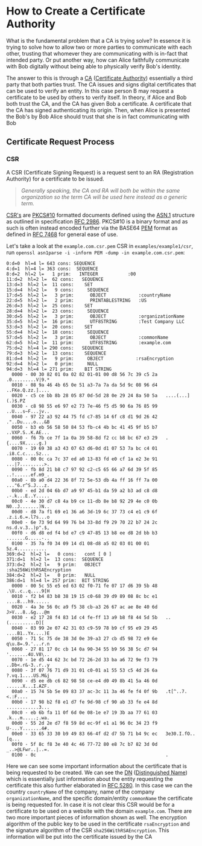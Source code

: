 # How to Create a Certificate Authority

What is the fundamental problem that a CA is trying solve? In essence it is trying to solve how to allow two or more parties to communicate with each other, trusting that whomever they are communicating with is in-fact that intended party. Or put another way, how can Alice faithfully communicate with Bob digitally without being able to physically verify Bob's identity.

The answer to this is through a [CA](https://en.wikipedia.org/wiki/Certificate_authority) ([Certificate Authority](https://en.wikipedia.org/wiki/Certificate_authority)) essentially a third party that both parties trust. The CA issues and signs digital certificates that can be used to verify an entity. In this case person B may request a certificate to be used by others to verify itself. In theory, if Alice and Bob both trust the CA, and the CA has given Bob a certificate. A certificate that the CA has signed authenticating its origin. Then, when Alice is presented the Bob's by Bob Alice should trust that she is in fact communicating with Bob

## Certificate Request Process
### CSR
A CSR (Certificate Signing Request) is a request sent to an RA (Registration Authority) for a certificate to be issued.

>*Generally speaking, the CA and RA will both be within the same organization so the term CA will be used here instead as a generic term.*

[CSR's](https://en.wikipedia.org/wiki/Certificate_signing_request) are [PKCS#10](https://tools.ietf.org/html/rfc2986) formatted documents defined using the [ASN.1](https://en.wikipedia.org/wiki/ASN.1) structure as outlined in specification [RFC 2986](https://tools.ietf.org/html/rfc2986). PKCS#10 is a binary format and as such is often instead encoded further via the BASE64 [PEM](https://en.wikipedia.org/wiki/Privacy-Enhanced_Mail) format as defined in [RFC 7468](https://tools.ietf.org/html/rfc7468) for general ease of use.

Let's take a look at the `example.com.csr.pem` CSR in `examples/example1/csr`, run `openssl asn1parse -i -inform PEM -dump -in example.com.csr.pem`:

```
0:d=0  hl=4 l= 643 cons: SEQUENCE
4:d=1  hl=4 l= 363 cons:  SEQUENCE
8:d=2  hl=2 l=   1 prim:   INTEGER           :00
11:d=2  hl=2 l=  62 cons:   SEQUENCE
13:d=3  hl=2 l=  11 cons:    SET
15:d=4  hl=2 l=   9 cons:     SEQUENCE
17:d=5  hl=2 l=   3 prim:      OBJECT            :countryName
22:d=5  hl=2 l=   2 prim:      PRINTABLESTRING   :US
26:d=3  hl=2 l=  25 cons:    SET
28:d=4  hl=2 l=  23 cons:     SEQUENCE
30:d=5  hl=2 l=   3 prim:      OBJECT            :organizationName
35:d=5  hl=2 l=  16 prim:      UTF8STRING        :Test Company LLC
53:d=3  hl=2 l=  20 cons:    SET
55:d=4  hl=2 l=  18 cons:     SEQUENCE
57:d=5  hl=2 l=   3 prim:      OBJECT            :commonName
62:d=5  hl=2 l=  11 prim:      UTF8STRING        :example.com
75:d=2  hl=4 l= 290 cons:   SEQUENCE
79:d=3  hl=2 l=  13 cons:    SEQUENCE
81:d=4  hl=2 l=   9 prim:     OBJECT            :rsaEncryption
92:d=4  hl=2 l=   0 prim:     NULL
94:d=3  hl=4 l= 271 prim:    BIT STRING
  0000 - 00 30 82 01 0a 02 82 01-01 00 d8 56 7c 39 c5 2a   .0.........V|9.*
  0010 - 08 9a 46 4b 65 0e 51 a3-7a 7a da 5d 9c 08 96 d4   ..FKe.Q.zz.]....
  0020 - c5 ce bb 8b 28 05 87 0d-5d 28 0e 29 24 8a 50 5a   ....(...](.)$.PZ
  0030 - c8 98 55 e6 97 e2 73 7e-46 f5 d5 90 6a 76 85 99   ..U...s~F...jv..
  0040 - 97 22 a3 92 44 75 fd c7-85 14 6f c8 d1 9d 26 42   ."..Du....o...&B
  0050 - b3 eb 56 58 50 84 53 fb-c4 4b bc 41 45 9f b5 b7   ..VXP.S..K.AE...
  0060 - f6 7b ce 7f 1a 0a 39 58-8d f2 cc b8 bc 67 e3 29   .{....9X.....g.)
  0070 - 19 69 38 a3 43 07 63 d6-0d d1 07 53 7a bc c4 01   .i8.C.c....Sz...
  0080 - 00 0c ca 7c 37 ed a0 13-83 fd e0 cf 1a e2 3e 91   ...|7.........>.
  0090 - fb 8d 21 b8 c7 97 92 c2-c5 65 66 a7 6d 39 5f 85   ..!......ef.m9_.
  00a0 - 8b a0 d4 22 36 8f 72 5e-53 db 4a ff 16 ff 7a 00   ..."6.r^S.J...z.
  00b0 - ed 2d 04 6b d7 a9 97 45-b1 da 59 a2 b3 ad c8 d8   .-.k...E..Y.....
  00c0 - 4e 30 d7 c8 4a b9 ce 11-db 8e b8 92 29 4e c0 0b   N0..J.......)N..
  00d0 - d8 7a f1 69 e1 36 a6 3d-19 6c 37 73 c4 e1 c9 6f   .z.i.6.=.l7s...o
  00e0 - 6e 73 9d 64 99 76 b4 33-8d f9 29 70 22 b7 24 2c   ns.d.v.3..)p".$,
  00f0 - d6 d8 ed f4 bd e7 c9 47-85 13 b8 ee d8 2d bb b3   .......G.....-..
  0100 - 35 7a f0 34 09 14 d1 08-d8 a5 02 03 01 00 01      5z.4...........
369:d=2  hl=2 l=   0 cons:   cont [ 0 ]
371:d=1  hl=2 l=  13 cons:  SEQUENCE
373:d=2  hl=2 l=   9 prim:   OBJECT            :sha256WithRSAEncryption
384:d=2  hl=2 l=   0 prim:   NULL
386:d=1  hl=4 l= 257 prim:  BIT STRING
  0000 - 00 5c 55 e5 ed 63 02 f0-71 fe 07 17 d6 39 5b 48   .\U..c..q....9[H
  0010 - f2 b4 83 b8 38 19 15 c0-68 39 d9 89 08 8c bc e1   ....8...h9......
  0020 - 4a 3e 56 0c a9 f5 38 cb-a3 26 67 ac ae 8e 40 6d   J>V...8..&g...@m
  0030 - e2 17 28 f4 83 1d c4 fe-ff 13 a9 b8 f8 44 5d 5b   ..(..........D][
  0040 - 03 99 2e 07 42 31 03 c9-59 78 b9 cf 95 e9 29 45   ....B1..Yx....)E
  0050 - 71 5c 75 de 38 3d 0e 39-a3 27 cb d5 98 72 e9 6e   q\u.8=.9.'...r.n
  0060 - 27 81 17 0c cb 14 0a 90-34 55 b9 56 38 5c d7 94   '.......4U.V8\..
  0070 - 1e d5 44 62 3c bd 72 26-2d 33 ba a6 72 9e f3 79   ..Db<.r&-3..r..y
  0080 - 3f 07 76 71 d9 31 01 c0-01 a1 55 53 c5 4d 26 6a   ?.vq.1....US.M&j
  0090 - d5 ee db c6 82 98 58 ce-e4 d0 49 8b 41 5a 46 0d   ......X...I.AZF.
  00a0 - 15 74 5b 5e 09 83 37 ac-3c 11 3a 46 fe f4 0f 9b   .t[^..7.<.:F....
  00b0 - 17 98 b2 f8 e1 d7 fe 9d-98 cf 90 ab 33 fe e4 8d   ............3...
  00c0 - eb 6b fa 11 0f 6d 0e 08-1e e7 19 3b aa 77 61 03   .k...m.....;.wa.
  00d0 - 55 2d 2e d7 f8 59 8d ec-9f e1 a1 96 0c 34 23 f9   U-...Y.......4#.
  00e0 - 33 65 33 30 b9 49 83 66-4f d2 d7 5b 71 b4 9c ec   3e30.I.fO..[q...
  00f0 - 5f 8c f8 3e 40 4c 46 77-72 80 e8 7c b7 82 3d 0d   _..>@LFwr..|..=.
  0100 - 0c                                                .
```

Here we can see some important information about the certificate that is being requested to be created. We can see the [DN](https://en.wikipedia.org/wiki/X.509) ([Distinguished Name](https://en.wikipedia.org/wiki/X.509)) which is essentially just information about the entity requesting the certificate this also further elaborated in [RFC 5280](https://tools.ietf.org/html/rfc5280). In this case we can the country `countryName` of the company, name of the company `organizationName`, and the specific domain/entity `commonName` the certificate is being requested for. In case it is not clear this CSR would be for a certificate to be used on a website with the domain `example.com`. There are two more important pieces of information shown as well. The encryption algorithm of the public key to be used in the certificate `rsaEncryption` and the signature algorithm of the CSR `sha256WithRSAEncryption`. This information will be put into the certificate issued by the CA
